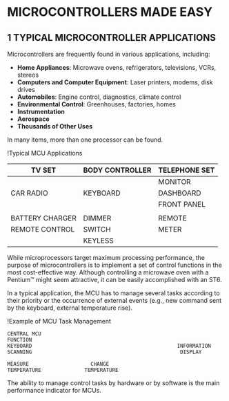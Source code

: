 # MICROCONTROLLERS MADE EASY

## 1 TYPICAL MICROCONTROLLER APPLICATIONS

Microcontrollers are frequently found in various applications, including:

- **Home Appliances**: Microwave ovens, refrigerators, televisions, VCRs, stereos
- **Computers and Computer Equipment**: Laser printers, modems, disk drives
- **Automobiles**: Engine control, diagnostics, climate control
- **Environmental Control**: Greenhouses, factories, homes
- **Instrumentation**
- **Aerospace**
- **Thousands of Other Uses**

In many items, more than one processor can be found.

!Typical MCU Applications

| TV SET          | BODY CONTROLLER      | TELEPHONE SET |
|------------------|---------------------|---------------|
|                  |                     | MONITOR       |
| CAR RADIO        | KEYBOARD            | DASHBOARD     |
|                  |                     | FRONT PANEL   |
|                  |                     |               |
| BATTERY CHARGER  | DIMMER              | REMOTE        |
| REMOTE CONTROL    | SWITCH              | METER         |
|                  | KEYLESS            |               |

While microprocessors target maximum processing performance, the purpose of microcontrollers is to implement a set of control functions in the most cost-effective way. Although controlling a microwave oven with a Pentium™ might seem attractive, it can be easily accomplished with an ST6.

In a typical application, the MCU has to manage several tasks according to their priority or the occurrence of external events (e.g., new command sent by the keyboard, external temperature rise).

!Example of MCU Task Management

```
CENTRAL MCU
FUNCTION
KEYBOARD                                               INFORMATION
SCANNING                                                DISPLAY

MEASURE                    CHANGE
TEMPERATURE              TEMPERATURE
```

The ability to manage control tasks by hardware or by software is the main performance indicator for MCUs.
